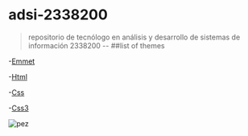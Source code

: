 # adsi-2338200
>repositorio de tecnólogo en análisis y desarrollo de sistemas de información 2338200
--
##list of themes

-[Emmet](01-emmet/)

-[Html](02-html/)

-[Css](03-css/)

-[Css3](04-css3/)

![pez](https://lh3.googleusercontent.com/a-/AOh14Gi4q5ZFlBdEqISMfrxXA857mJLupOjblHsVu1Ha=s288-p-rw-no)